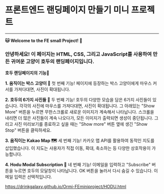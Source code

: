 # 프론트엔드 랜딩페이지 만들기 미니 프로젝트
---
**🐱 Welcome to the FE small Project! 🐾**

### 안녕하세요! 이 페이지는 HTML, CSS, 그리고 JavaScript를 사용하여 만든 귀여운 고양이 호두의 랜딩페이지입니다.


**호두 랜딩페이지의 기능🌟**

**1. 움직이는 박스 고양이 🐾**
첫 번째 기능! 페이지에 등장하는 박스 고양이에게 마우스 커서를 가져다대면, 사진이 확대됩니다.

**2. 호두의 6가지 사진들 📸**
두 번째 기능! 호두의 다양한 모습을 담은 6가지 사진들이 있습니다. 각각의 사진에 마우스를 가져다대면, 사진이 확대됩니다.  그 아래있는 "Show More" 버튼을 누르면 무한스크롤로 새로운 이미지가 계속해서 나타납니다. 스크롤을 내리면 더 많은 사진들이 계속 나오다가, 모든 이미지가 출력되면 생성이 중단됩니다. 그리고 사진 미리보기를 종료하고 싶을 때는 "Show more" 버튼 옆에 생긴 "Show Stop" 버튼을 클릭하세요.

**3. 움직이는 Kakao Map 🗺️**
세 번째 기능! 카카오 맵 API를 활용하여 동적인 지도를 삽입했습니다. 이 지도는 사용자가 직접 이동, 확대, 축소하는 등 다양한 상호작용이 가능합니다.

**4. Hodu Modal Subscription 📧**
네 번째 기능! 이메일을 입력하고 "Subscribe" 버튼을 누르면 호두의 모달창이 나타납니다. OK 버튼을 눌러서 다시 숨길 수 있습니다. 이메일 입력은 선택적입니다.

https://drinkgalaxy.github.io/Ormi-FEminiproject/HODU.html
